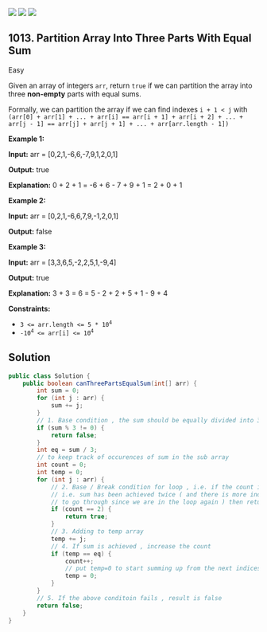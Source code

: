 [![](https://img.shields.io/github/stars/javadev/LeetCode-in-Java?label=Stars&style=flat-square)](https://github.com/javadev/LeetCode-in-Java)
[![](https://img.shields.io/github/forks/javadev/LeetCode-in-Java?label=Fork%20me%20on%20GitHub%20&style=flat-square)](https://github.com/javadev/LeetCode-in-Java/fork)
[![](https://img.shields.io/badge/-LeetCode%20in%20Kotlin-blue?style=flat-square)](https://github.com/javadev/LeetCode-in-Kotlin)

## 1013\. Partition Array Into Three Parts With Equal Sum

Easy

Given an array of integers `arr`, return `true` if we can partition the array into three **non-empty** parts with equal sums.

Formally, we can partition the array if we can find indexes `i + 1 < j` with `(arr[0] + arr[1] + ... + arr[i] == arr[i + 1] + arr[i + 2] + ... + arr[j - 1] == arr[j] + arr[j + 1] + ... + arr[arr.length - 1])`

**Example 1:**

**Input:** arr = [0,2,1,-6,6,-7,9,1,2,0,1]

**Output:** true

**Explanation:** 0 + 2 + 1 = -6 + 6 - 7 + 9 + 1 = 2 + 0 + 1

**Example 2:**

**Input:** arr = [0,2,1,-6,6,7,9,-1,2,0,1]

**Output:** false

**Example 3:**

**Input:** arr = [3,3,6,5,-2,2,5,1,-9,4]

**Output:** true

**Explanation:** 3 + 3 = 6 = 5 - 2 + 2 + 5 + 1 - 9 + 4

**Constraints:**

*   <code>3 <= arr.length <= 5 * 10<sup>4</sup></code>
*   <code>-10<sup>4</sup> <= arr[i] <= 10<sup>4</sup></code>

## Solution

```java
public class Solution {
    public boolean canThreePartsEqualSum(int[] arr) {
        int sum = 0;
        for (int j : arr) {
            sum += j;
        }
        // 1. Base condition , the sum should be equally divided into 3 parts
        if (sum % 3 != 0) {
            return false;
        }
        int eq = sum / 3;
        // to keep track of occurences of sum in the sub array
        int count = 0;
        int temp = 0;
        for (int j : arr) {
            // 2. Base / Break condition for loop , i.e. if the count is 2,
            // i.e. sum has been achieved twice ( and there is more indices
            // to go through since we are in the loop again ) then return true
            if (count == 2) {
                return true;
            }
            // 3. Adding to temp array
            temp += j;
            // 4. If sum is achieved , increase the count
            if (temp == eq) {
                count++;
                // put temp=0 to start summing up from the next indices
                temp = 0;
            }
        }
        // 5. If the above conditoin fails , result is false
        return false;
    }
}
```